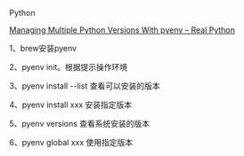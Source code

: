 Python

[Managing Multiple Python Versions With pyenv – Real Python](https://realpython.com/intro-to-pyenv/#installation-location)

1、brew安装pyenv

2、pyenv init。根据提示操作环境

3、pyenv install --list 查看可以安装的版本

4、pyenv install xxx 安装指定版本

5、pyenv versions 查看系统安装的版本

6、pyenv global xxx 使用指定版本
